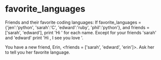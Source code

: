 # favorite_languages
Friends and their favorite coding languages:  If favorite_languages = {'jen':'python', 'sarah':'C', 'edward':'ruby', 'phil':'python'}, 
and friends = ['sarah', 'edward'], print 'Hi <name>' for each name.  Except for your friends 'sarah' and 'edward' print 'Hi <name>, I see you love <language>'.
  
You have a new friend, Erin, <friends = ['sarah', 'edward', 'erin']>. Ask her to tell you her favorite language.
